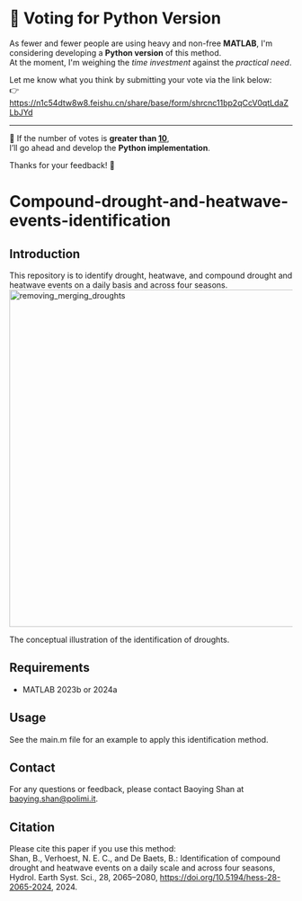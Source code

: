 # 🐍 Voting for Python Version

As fewer and fewer people are using heavy and non-free **MATLAB**, I'm considering developing a **Python version** of this method.  
At the moment, I'm weighing the *time investment* against the *practical need*.  

Let me know what you think by submitting your vote via the link below:  
👉 <https://n1c54dtw8w8.feishu.cn/share/base/form/shrcnc11bp2qCcV0qtLdaZLbJYd>

---

💬 If the number of votes is **greater than <u>10</u>**,  
I’ll go ahead and develop the **Python implementation**.

Thanks for your feedback! 🙌



# Compound-drought-and-heatwave-events-identification

## Introduction
This repository is to identify drought, heatwave, and compound drought and heatwave events on a daily basis and across four seasons. 
<img src="https://github.com/user-attachments/assets/d3ef0d66-4684-44f3-a7e9-0d09c69d6237" alt="removing_merging_droughts" width="600"/> 

The conceptual illustration of the identification of droughts.

## Requirements
- MATLAB 2023b or 2024a

## Usage
See the main.m file for an example to apply this identification method.

## Contact
For any questions or feedback, please contact Baoying Shan at baoying.shan@polimi.it.

## Citation
Please cite this paper if you use this method:  
Shan, B., Verhoest, N. E. C., and De Baets, B.: Identification of compound drought and heatwave events on a daily scale and across four seasons, Hydrol. Earth Syst. Sci., 28, 2065–2080, https://doi.org/10.5194/hess-28-2065-2024, 2024.

